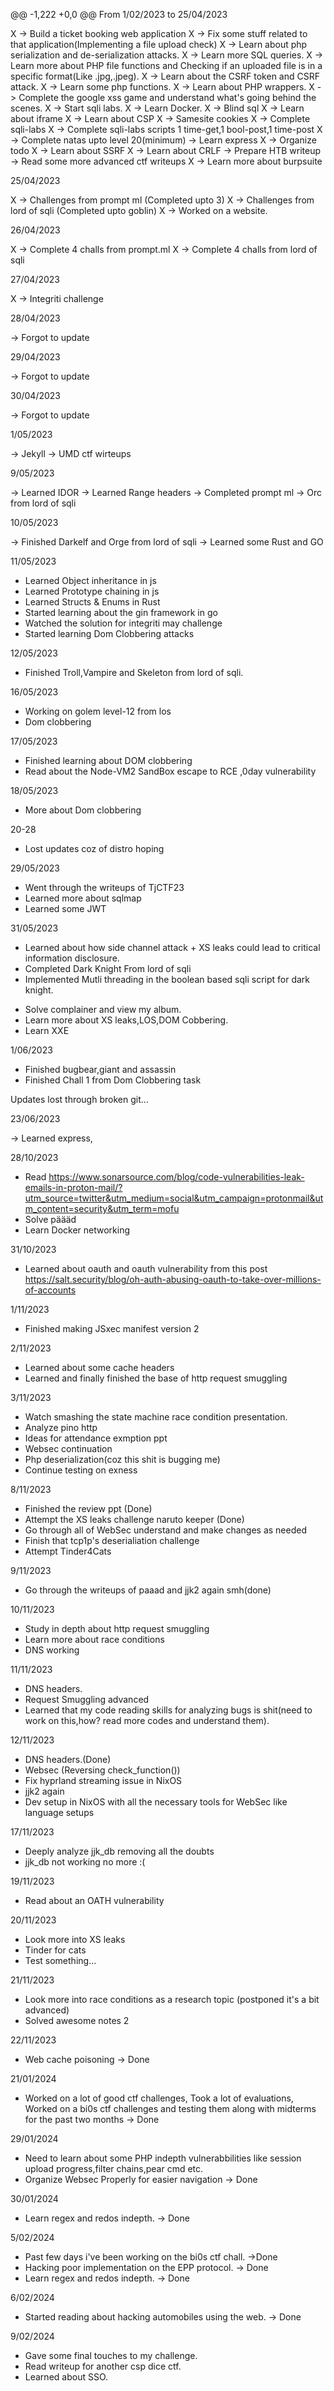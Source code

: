 @@ -1,222 +0,0 @@
From 1/02/2023 to 25/04/2023

X -> Build a ticket booking web application
X -> Fix some stuff related to that application(Implementing a file upload check)
X -> Learn about php serialization and de-serialization attacks.
X -> Learn more SQL queries.
X -> Learn more about PHP file functions and Checking if an uploaded file is in a specific format(Like .jpg,.jpeg).
X -> Learn about the CSRF token and CSRF attack.
X -> Learn some php functions.
X -> Learn about PHP wrappers.
X -> Complete the google xss game and understand what's going behind the scenes.
X -> Start sqli labs.
X -> Learn Docker.
X -> Blind sql
X -> Learn about iframe
X -> Learn about CSP
X -> Samesite cookies
X -> Complete sqli-labs
X -> Complete sqli-labs scripts 1 time-get,1 bool-post,1 time-post
X -> Complete natas upto level 20(minimum)
-> Learn express
X -> Organize todo
X -> Learn about SSRF
X -> Learn about CRLF
-> Prepare HTB writeup
-> Read some more advanced ctf writeups
X -> Learn more about burpsuite

25/04/2023

X -> Challenges from prompt ml (Completed upto 3)
X -> Challenges from lord of sqli (Completed upto goblin)
X -> Worked on a website.

26/04/2023

X -> Complete 4 challs from prompt.ml
X -> Complete 4 challs from lord of sqli

27/04/2023

X -> Integriti challenge


28/04/2023

-> Forgot to update

29/04/2023

-> Forgot to update

30/04/2023

-> Forgot to update

1/05/2023

-> Jekyll
-> UMD ctf wirteups

9/05/2023

-> Learned IDOR
-> Learned Range headers
-> Completed prompt ml
-> Orc from lord of sqli

10/05/2023

-> Finished Darkelf and Orge from lord of sqli
-> Learned some Rust and GO

11/05/2023

+ Learned Object inheritance in js
+ Learned Prototype chaining in js
+ Learned Structs & Enums in Rust
+ Started learning about the gin framework in go
+ Watched the solution for integriti may challenge
+ Started learning Dom Clobbering attacks

12/05/2023

+ Finished Troll,Vampire and Skeleton from
lord of sqli.


16/05/2023

+ Working on golem level-12 from los
+ Dom clobbering

17/05/2023

+ Finished learning about DOM clobbering
+ Read about the Node-VM2 SandBox escape to RCE ,0day vulnerability

18/05/2023

+ More about Dom clobbering

20-28

+ Lost updates coz of distro hoping

29/05/2023

+ Went through the writeups of TjCTF23
+ Learned more about sqlmap
+ Learned some JWT

31/05/2023

+ Learned about how side channel attack + XS leaks could lead to critical information disclosure.
+ Completed Dark Knight From lord of sqli
+ Implemented Mutli threading in the boolean based sqli script for dark knight.

- Solve complainer and view my album.
- Learn more about XS leaks,LOS,DOM Cobbering.
- Learn XXE


1/06/2023

+ Finished bugbear,giant and assassin
+ Finished Chall 1 from Dom Clobbering task


Updates lost through broken git...


23/06/2023

-> Learned express,


28/10/2023

+ Read https://www.sonarsource.com/blog/code-vulnerabilities-leak-emails-in-proton-mail/?utm_source=twitter&utm_medium=social&utm_campaign=protonmail&utm_content=security&utm_term=mofu
+ Solve päääd 
+ Learn Docker networking

31/10/2023

+ Learned about oauth and oauth vulnerability from this post https://salt.security/blog/oh-auth-abusing-oauth-to-take-over-millions-of-accounts

1/11/2023

+ Finished making JSxec manifest version 2

2/11/2023

+ Learned about some cache headers
+ Learned and finally finished the base of http request smuggling 

3/11/2023

+ Watch smashing the state machine race condition presentation.
+ Analyze pino http
+ Ideas for attendance exmption ppt
+ Websec continuation
+ Php deserialization(coz this shit is bugging me)
+ Continue testing on exness

8/11/2023

+ Finished the review ppt (Done)
+ Attempt the XS leaks challenge naruto keeper (Done)
+ Go through all of WebSec understand and make changes as needed
+ Finish that tcp1p's deserialiation challenge
+ Attempt Tinder4Cats

9/11/2023

+ Go through the writeups of paaad and jjk2 again smh(done)

10/11/2023

+ Study in depth about http request smuggling
+ Learn more about race conditions
+ DNS working


11/11/2023

+ DNS headers.
+ Request Smuggling advanced
+ Learned that my code reading skills for analyzing bugs is shit(need to work on this,how? read more codes and understand them).

12/11/2023

+ DNS headers.(Done)
+ Websec (Reversing check_function())
+ Fix hyprland streaming issue in NixOS
+ jjk2 again
+ Dev setup in NixOS with all the necessary tools for WebSec like language setups

17/11/2023

+ Deeply analyze jjk_db removing all the doubts
+ jjk_db not working no more :(

19/11/2023

+ Read about an OATH vulnerability

20/11/2023

+ Look more into XS leaks
+ Tinder for cats
+ Test something...

21/11/2023

+ Look more into race conditions as a research topic (postponed it's a bit advanced)
+ Solved awesome notes 2


22/11/2023

+ Web cache poisoning -> Done

21/01/2024

+ Worked on a lot of good ctf challenges, Took a lot of evaluations, Worked on a bi0s ctf challenges and testing them along with midterms for  the past two months -> Done

29/01/2024

+ Need to learn about some PHP indepth vulnerabbilities like session upload progress,filter chains,pear cmd etc. 
+ Organize Websec Properly for easier navigation -> Done

30/01/2024

+ Learn regex and redos indepth. -> Done


5/02/2024

+ Past few days i've been working on the bi0s ctf chall. ->Done
+ Hacking poor implementation on the EPP protocol. -> Done
+ Learn regex and redos indepth. -> Done

6/02/2024

+ Started reading about hacking automobiles using the web. -> Done

9/02/2024
+ Gave some final touches to my challenge.
+ Read writeup for another csp dice ctf.
+ Learned about SSO.